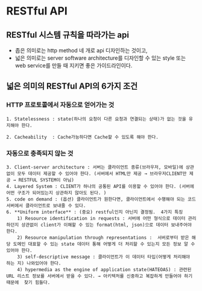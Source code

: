 # RESTful API

## RESTful 시스템 규칙을 따라가는 api

- 좁은 의미로는 http method 네 개로 api 디자인하는 것이고,
- 넓은 의미로는 server software architecture를 디자인할 수 있는 style 또는 web service를 만들 때 지키면 좋은 가이드라인이다.

## 넓은 의미의 RESTful API의 6가지 조건

### HTTP 프로토콜에서 자동으로 얻어가는 것

    1. Statelessness : state(하나의 요청이 다른 요청과 연결되는 상태)가 없는 것을 유지해야 한다.

    2. Cacheability  : Cache가능하다면 Cache할 수 있도록 해야 한다.

### 자동으로 충족되지 않는 것

    3. Client-server architecture : 서버는 클라이언트 종류(브라우저, 모바일)에 상관없이 모두 데이터 제공할 수 있어야 한다. (서버에서 HTML만 제공 → 브라우저CLIENT만 제공 → RESTFUL SYSTEM이 아님)
    4. Layered System : CLIENT가 하나의 공통된 API를 이용할 수 있어야 한다. (서버에 어떤 구조가 되어있는지 상관하지 않아도 된다. )
    5. code on demand : (옵션) 클라이언트가 원한다면, 클라이언트에서 수행해야 되는 코드 서버에서 클라이언트로 보내줄 수 있다.
    6. **Uniform interface** : (중요) restful인지 아닌지 결정됨.  4가지 특징
        1) Resource identification in requests : 서버에 어떤 형식으로 데이터 관리하던지 상관없이 client가 이해할 수 있는 format(html, json)으로 데이터 보내주어야 한다.
        2) Resource manipulation through representations :  서버로부터 받은 해당 도메인 대표할 수 있는 state 데이터 통해 어떻게 더 처리할 수 있는지 모든 정보 알 수 있어야 한다.
        3) self-descriptive message : 클라이언트가 이 데이터 타입(어떻게 처리해야 하는 지) 나와있어야 한다.
        4) hypermedia as the engine of application state(HATEOAS) : 관련된 URL 리스트 정보를 서버에서 받을 수 있다. → 아키텍처를 신중하고 복잡하게 만들어야 하기 때문에  찾기 힘들다.
